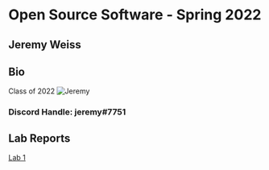 # Open Source Software - Spring 2022
## Jeremy Weiss

## Bio
Class of 2022
![Jeremy](img/jeremy.png)
### Discord Handle: jeremy#7751

## Lab Reports
[Lab 1](labs/lab-01/report.md)
